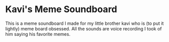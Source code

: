 # Kavi's Meme Soundboard

This is a meme soundboard I made for my little brother kavi who is (to put it lightly) meme board obsessed. All the sounds are voice recording I took of him saying his favorite memes. 
